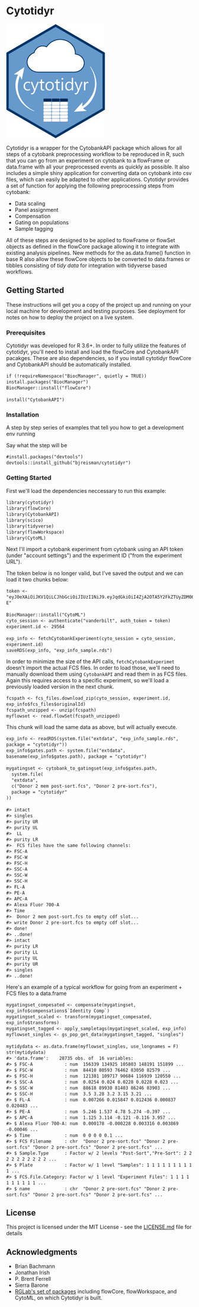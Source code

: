 # Cytotidyr
![Logo](https://raw.githubusercontent.com/bjreisman/cytotidyr/master/vignettes/figures/cytotidyrlogo2.png)

Cytotidyr is a wrapper for the CytobankAPI package which allows for all steps of a cytobank preprocessing workflow to be reproduced in R, such that you can go from an experiment on cytobank to a flowFrame or data.frame with all your preprocessed events as quickly as possible. It also includes a simple shiny application for converting data on cytobank into csv files, which can easily be adapted to other applications. 
Cytotidyr provides a set of function for applying the following preprocessing steps from cytobank:
  - Data scaling
- Panel assignment
- Compensation
- Gating on populations
- Sample tagging

All of these steps are designed to be applied to flowFrame or flowSet objects as defined in the flowCore package allowing it to integrate with existing analysis pipelines. New methods for the as.data.frame() function in base R also allow these flowCore objects to be converted to data.frames or tibbles consisting of _*tidy data*_ for integration with tidyverse based workflows.


## Getting Started

These instructions will get you a copy of the project up and running on your local machine for development and testing purposes. See deployment for notes on how to deploy the project on a live system.

### Prerequisites

Cytotidyr was developed for R 3.6+. In order to fully utilize the features of cytotidyr, you'll need to install and load the flowCore and CytobankAPI pacakges. These are also dependencies, so if you install cytotidyr flowCore and CytobankAPI should be automatically installed. 
```{r}
if (!requireNamespace("BiocManager", quietly = TRUE))
install.packages("BiocManager")
BiocManager::install("flowCore")

install("CytobankAPI")
```

### Installation

A step by step series of examples that tell you how to get a development env running

Say what the step will be

```{r}
#install.packages("devtools")
devtools::install_github("bjreisman/cytotidyr")
```
### Getting Started

First we'll load the dependencies neccessary to run this example:
```{r}
library(cytotidyr)
library(flowCore)
library(CytobankAPI)
library(scico)
library(tidyverse)
library(flowWorkspace)
library(CytoML)
```

Next I'll import a cytobank experiment from cytobank using an API token (under "account settings") and the experiment ID ("from the experiment URL"). 

The token below is no longer valid, but I've saved the output and we can load it two chunks below:
```{r}
token <- "eyJ0eXAiOiJKV1QiLCJhbGciOiJIUzI1NiJ9.eyJqdGkiOiI4ZjA2OTA5Y2FkZTUyZDM0OTIxNDE4ZjMxZTljMjc0MiIsImV4cCI6MTU4MDQ0MjYzNSwidXNlcl9pZCI6MTQ3LCJhdWQiOiJjeXRvYmFua19hcGlfdjFfdXNlcnMiLCJpYXQiOjE1ODA0MTM4MzUsImlzcyI6Imh0dHBzOi8vdmFuZGVyYmlsdC5jeXRvYmFuay5vcmcvIiwibmJmIjoxNTgwNDEzODM1LCJzdWIiOiJjeXRvYmFua19hcGlfdjEifQ.QIsddGuaaE6PUef1DveyyKChwQ0lAuQCt_xUTxVPR-E"

BiocManager::install("CytoML")
cyto_session <- authenticate("vanderbilt", auth_token = token)
experiment.id <- 29564

exp_info <- fetchCytobankExperiment(cyto_session = cyto_session, experiment.id)
saveRDS(exp_info, "exp_info_sample.rds")
```

In order to minimize the size of the API calls, `fetchCytobankExperimet` doesn't import the actual FCS files. In order to load those, we'll need to manually download them using `CytobankAPI` and read them in as FCS files. Again this requires access to a specific experiment, so we'll load a previously loaded version in the next chunk. 
```{r}
fcspath <- fcs_files.download_zip(cyto_session, experiment.id, exp_info$fcs_files$originalId)
fcspath_unzipped <- unzip(fcspath)
myflowset <- read.flowSet(fcspath_unzipped)
```
This chunk will load the same data as above, but will actually execute. 
```{r}
exp_info <- readRDS(system.file("extdata", "exp_info_sample.rds", package = "cytotidyr"))
exp_info$gates.path <- system.file("extdata", basename(exp_info$gates.path), package = "cytotidyr")

mygatingset <- cytobank_to_gatingset(exp_info$gates.path,
  system.file(
  "extdata",
  c("Donor 2 mem post-sort.fcs", "Donor 2 pre-sort.fcs"),
  package = "cytotidyr"
))

#> intact
#> singles
#> purity UR
#> purity UL
#>  LL
#> purity LR
#>  FCS files have the same following channels:
#> FSC-A
#> FSC-W
#> FSC-H
#> SSC-A
#> SSC-W
#> SSC-H
#> FL-A
#> PE-A
#> APC-A
#> Alexa Fluor 700-A
#> Time
#>  Donor 2 mem post-sort.fcs to empty cdf slot...
#> write Donor 2 pre-sort.fcs to empty cdf slot...
#> done!
#> ..done!
#> intact
#> purity LR
#> purity LL
#> purity UL
#> purity UR
#> singles
#> ..done!
```

Here's an example of a typical workflow for going from an experiment + FCS files to a data.frame
```{r}
mygatingset_compesated <- compensate(mygatingset, exp_info$compensations$`Identity Comp`)
mygatingset_scaled <- transform(mygatingset_compesated, exp_info$transforms)
mygatingset_tagged <- apply_sampletags(mygatingset_scaled, exp_info)
myflowset_singles <- gs_pop_get_data(mygatingset_tagged, "singles")

mytidydata <- as.data.frame(myflowset_singles, use_longnames = F)
str(mytidydata)
#> 'data.frame':	28735 obs. of  16 variables:
#> $ FSC-A            : num  156339 134925 105803 148191 151899 ...
#> $ FSC-W            : num  84410 80593 76462 83050 82579 ...
#> $ FSC-H            : num  121381 109717 90684 116939 120550 ...
#> $ SSC-A            : num  0.0254 0.024 0.0228 0.0228 0.023 ...
#> $ SSC-W            : num  88618 89930 81403 86246 83903 ...
#> $ SSC-H            : num  3.5 3.28 3.2 3.15 3.21 ...
#> $ FL-A             : num  0.007266 0.015847 0.012436 0.000837 0.020483 ...
#> $ PE-A             : num  5.246 1.537 4.78 5.274 -0.397 ...
#> $ APC-A            : num  1.125 3.114 -0.121 -0.116 3.957 ...
#> $ Alexa Fluor 700-A: num  0.000178 -0.000228 0.003316 0.003869 -0.00046 ...
#> $ Time             : num  0 0 0 0 0.1 ...
#> $ FCS Filename     : chr  "Donor 2 pre-sort.fcs" "Donor 2 pre-sort.fcs" "Donor 2 pre-sort.fcs" "Donor 2 pre-sort.fcs" ...
#> $ Sample.Type      : Factor w/ 2 levels "Post-Sort","Pre-Sort": 2 2 2 2 2 2 2 2 2 2 ...
#> $ Plate            : Factor w/ 1 level "Samples": 1 1 1 1 1 1 1 1 1 1 ...
#> $ FCS.File.Category: Factor w/ 1 level "Experiment Files": 1 1 1 1 1 1 1 1 1 1 ...
#> $ name             : chr  "Donor 2 pre-sort.fcs" "Donor 2 pre-sort.fcs" "Donor 2 pre-sort.fcs" "Donor 2 pre-sort.fcs" ...
```
## License

This project is licensed under the MIT License - see the [LICENSE.md](LICENSE.md) file for details

## Acknowledgments
* Brian Bachmann
* Jonathan Irish
* P. Brent Ferrell
* Sierra Barone 
* [RGLab's set of packages](https://github.com/RGLab) including flowCore, flowWorkspace, and CytoML, on which Cytotidyr is built.
